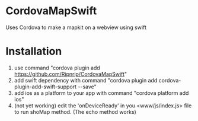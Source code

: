 # CordovaMapSwift
Uses Cordova to make a mapkit on a webview using swift

# Installation
1. use command "cordova plugin add https://github.com/Ripnrip/CordovaMapSwift"
2. add swift dependency with command "cordova plugin add cordova-plugin-add-swift-support --save"
3. add ios as a platform to your app with command  "cordova platform add ios"
4. (not yet working) edit the 'onDeviceReady' in you  <www/js/index.js> file to run shoMap method. (The echo method works)
